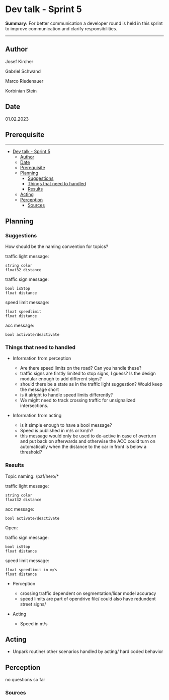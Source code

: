 # Dev talk - Sprint 5

**Summary:** For better communication a developer round is held in this sprint to improve communication and clarify responsibilities.

---

## Author

Josef Kircher

Gabriel Schwand

Marco Riedenauer

Korbinian Stein

## Date

01.02.2023

## Prerequisite

---
<!-- TOC -->
* [Dev talk - Sprint 5](#dev-talk---sprint-5)
  * [Author](#author)
  * [Date](#date)
  * [Prerequisite](#prerequisite)
  * [Planning](#planning)
    * [Suggestions](#suggestions)
    * [Things that need to handled](#things-that-need-to-handled)
    * [Results](#results)
  * [Acting](#acting)
  * [Perception](#perception)
    * [Sources](#sources)
<!-- TOC -->

## Planning

### Suggestions

How should be the naming convention for topics?

traffic light message:

    string color
    float32 distance

traffic sign message:

    bool isStop
    float distance

speed limit message:

    float speedlimit
    float distance

acc message:

    bool activate/deactivate

### Things that need to handled

* Information from perception
  * Are there speed limits on the road? Can you handle these?
  * traffic signs are firstly limited to stop signs, I guess? Is the design modular enough to add different signs?
  * should there be a state as in the traffic light suggestion? Would keep the message short
  * is it alright to handle speed limits differently?
  * We might need to track crossing traffic for unsignalized intersections.

* Information from acting
  * is it simple enough to have a bool message?
  * Speed is published in m/s or km/h?
  * this message would only be used to de-active in case of overturn and put back on afterwards and otherwise the ACC could turn on automatically when the distance to the car in front is below a threshold?

### Results

Topic naming: /paf/hero/*

traffic light message:

    string color
    float32 distance

acc message:

    bool activate/deactivate
    

    
Open: 

traffic sign message:

    bool isStop
    float distance

speed limit message:

    float speedlimit in m/s
    float distance
    
* Perception
  * crossing traffic dependent on segmentation/lidar model accuracy 
  * speed limits are part of opendrive file/ could also have redundent street signs/

* Acting
  * Speed in m/s

## Acting

* Unpark routine/ other scenarios handled by acting/ hard coded behavior

## Perception

no questions so far

### Sources
